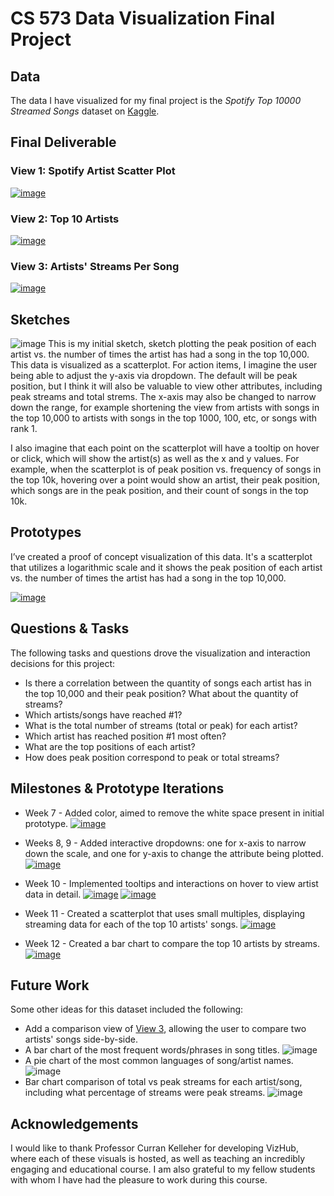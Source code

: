# CS 573 Data Visualization Final Project

## Data

The data I have visualized for my final project is the *Spotify Top 10000 Streamed Songs* dataset on [Kaggle](https://www.kaggle.com/datasets/rakkesharv/spotify-top-10000-streamed-songs). 


## Final Deliverable

### View 1: Spotify Artist Scatter Plot
[![image](https://github.com/flanagancarlie/CS-573-spotify-dataviz-project/blob/final/final/final-1.png?raw=true)](https://vizhub.com/flanagancarlie/c0e594f80f3a4bedb4f7ba4af3365a72)
### View 2: Top 10 Artists
[![image](https://github.com/flanagancarlie/CS-573-spotify-dataviz-project/blob/final/final/final-2.png?raw=true)](https://vizhub.com/flanagancarlie/c0e594f80f3a4bedb4f7ba4af3365a72)
### View 3: Artists' Streams Per Song
[![image](https://github.com/flanagancarlie/CS-573-spotify-dataviz-project/blob/final/final/final-3.png?raw=true)](https://vizhub.com/flanagancarlie/c0e594f80f3a4bedb4f7ba4af3365a72)


## Sketches

![image](https://github.com/flanagancarlie/CS-573-spotify-dataviz-project/blob/final/sketches/scatterplot-sketch.png?raw=true)
This is my initial sketch, sketch plotting the peak position of each artist vs. the number of times the artist has had a song in the top 10,000. This data is visualized as a scatterplot.
For action items, I imagine the user being able to adjust the y-axis via dropdown. The default will be peak position, but I think it will also be valuable to view other attributes, including peak streams and total strems. The x-axis may also be changed to narrow down the range, for example shortening the view from artists with songs in the top 10,000 to artists with songs in the top 1000, 100, etc, or songs with rank 1.

I also imagine that each point on the scatterplot will have a tooltip on hover or click, which will show the artist(s) as well as the x and y values. For example, when the scatterplot is of peak position vs. frequency of songs in the top 10k, hovering over a point would show an artist, their peak position, which songs are in the peak position, and their count of songs in the top 10k.


## Prototypes

I’ve created a proof of concept visualization of this data. It's a scatterplot that utilizes a logarithmic scale and it shows the peak position of each artist vs. the number of times the artist has had a song in the top 10,000.

[![image](https://github.com/flanagancarlie/CS-573-spotify-dataviz-project/blob/final/prototypes/scatterplot-prototype.png?raw=true)](https://vizhub.com/flanagancarlie/e0735266df4444bf9ce07f3badc48903)


## Questions & Tasks

The following tasks and questions drove the visualization and interaction decisions for this project:

 * Is there a correlation between the quantity of songs each artist has in the top 10,000 and their peak position? What about the quantity of streams?
 * Which artists/songs have reached #1?
 * What is the total number of streams (total or peak) for each artist?
 * Which artist has reached position #1 most often?
 * What are the top positions of each artist?
 * How does peak position correspond to peak or total streams? 

## Milestones & Prototype Iterations

* Week 7 - Added color, aimed to remove the white space present in initial prototype.
[![image](https://github.com/flanagancarlie/CS-573-spotify-dataviz-project/blob/final/prototypes/color-prototype.png?raw=true)](https://vizhub.com/flanagancarlie/fb9dcd09241143aaa69636cc7649a2c7)

* Weeks 8, 9 - Added interactive dropdowns: one for x-axis to narrow down the scale, and one for y-axis to change the attribute being plotted.
[![image](https://github.com/flanagancarlie/CS-573-spotify-dataviz-project/blob/final/prototypes/dropdown-prototype.png?raw=true)](https://vizhub.com/flanagancarlie/01207e3fed074a0fa0a17db29fa6f3a9)

* Week 10 - Implemented tooltips and interactions on hover to view artist data in detail.
[![image](https://github.com/flanagancarlie/CS-573-spotify-dataviz-project/blob/final/prototypes/interactions-prototype-2.png?raw=true)](https://vizhub.com/flanagancarlie/ab94c929755e4aa7872e8e2adacf3779)
[![image](https://github.com/flanagancarlie/CS-573-spotify-dataviz-project/blob/final/prototypes/interactions-prototype.png?raw=true)](https://vizhub.com/flanagancarlie/ab94c929755e4aa7872e8e2adacf3779)

* Week 11 - Created a scatterplot that uses small multiples, displaying streaming data for each of the top 10 artists' songs.
[![image](https://github.com/flanagancarlie/CS-573-spotify-dataviz-project/blob/final/prototypes/small-multiples-prototype.png?raw=true)](https://vizhub.com/flanagancarlie/5d5f1e44a75346cdb7ed021cc85f8d20?mode=full)

* Week 12 - Created a bar chart to compare the top 10 artists by streams.
[![image](https://github.com/flanagancarlie/CS-573-spotify-dataviz-project/blob/final/prototypes/bar-chart-prototype.png?raw=true)](https://vizhub.com/flanagancarlie/c0e594f80f3a4bedb4f7ba4af3365a72)


## Future Work

Some other ideas for this dataset included the following: 
* Add a comparison view of [View 3](https://github.com/flanagancarlie/CS-573-spotify-dataviz-project/edit/final/README.md#view-3-artists-streams-per-song), allowing the user to compare two artists' songs side-by-side.
* A bar chart of the most frequent words/phrases in song titles. ![image](https://github.com/flanagancarlie/CS-573-spotify-dataviz-project/blob/final/prototypes/bar-chart-prototype.png?raw=true)
* A pie chart of the most common languages of song/artist names. ![image](https://github.com/flanagancarlie/CS-573-spotify-dataviz-project/blob/final/sketches/language-sketch.png?raw=true)
* Bar chart comparison of total vs peak streams for each artist/song, including what percentage of streams were peak streams. ![image](https://github.com/flanagancarlie/CS-573-spotify-dataviz-project/blob/final/sketches/streams-sketch.png?raw=true)


## Acknowledgements 

I would like to thank Professor Curran Kelleher for developing VizHub, where each of these visuals is hosted, as well as teaching an incredibly engaging and educational course. I am also grateful to my fellow students with whom I have had the pleasure to work during this course. 
